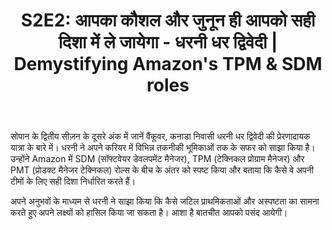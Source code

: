 ﻿---
type: episode
podcasts: [Sopaan]
Season: 2
Episode: 2
Image: "../../images/episode-art/sopaan-s2e2.png"
title: "S2E2: आपका कौशल और जुनून ही आपको सही दिशा में ले जायेगा - धरनी धर द्विवेदी | Demystifying Amazon's TPM & SDM roles"
Description: "इस अंक में समझें Amazon में SDM (सॉफ्टवेयर डेवलपमेंट मैनेजर), TPM (टेक्निकल प्रोग्राम मैनेजर) और PMT (प्रोडक्ट मैनेजर टेक्निकल) रोल्स के बीच अंतर। साथ ही जानें कि ऐसे संस्थानों में जटिल प्राथमिकताओं और अस्पष्टता का सामना करते हुए अपने लक्ष्यों को कैसे हासिल किया जा सकता है।"
Date: "2025-06-12T04:09:45-05:00"   # Example is "2016-04-25T04:09:45-05:00"
podcast_duration: 00:45:31
video_embed: "https://www.youtube.com/embed/X8zwRaZOBws?si=DLhq2cZPSXoTxstE&amp;controls=0"  
spotify_embed_url: "https://open.spotify.com/embed/episode/31NNqARhfuTciSV66yNUFb/video"
explicit: "no"
tags: [Amazon, TPM, SDM]
featured: true
guests: [dharnid]

#podcast_file: "###.mp3" # the name of the podcast file, after the media prefix.
#podcast_bytes: "" # the length of the episode in bytes
#guests: [] # The names of your guests, based on the filename without extension.
#sponsors: []
#subtitle: ""
#images: ["img/episode/default-social.jpg"]
#hosts: [] # The names of your hosts, based on the filename without extension.
#aliases: ["/##"]
#youtube: ""
#media_override # if you want to use a specific URL for the audio file
#truncate: ""
#upcoming: true # set to true if you want this to be listed as upcoming, etc, etc
#categories: []
---
#
सोपान के द्वितीय सीज़न के दूसरे अंक में जानें वैंकूवर, कनाडा निवासी धरनी धर द्विवेदी की प्रेरणादायक यात्रा के बारे में। धरनी ने अपने करियर में विभिन्न तकनीकी भूमिकाओं तक के सफर को साझा किया है। उन्होंने Amazon में SDM (सॉफ्टवेयर डेवलपमेंट मैनेजर), TPM (टेक्निकल प्रोग्राम मैनेजर) और PMT (प्रोडक्ट मैनेजर टेक्निकल) रोल्स के बीच के अंतर को स्पष्ट किया और बताया कि कैसे वे अपनी टीमों के लिए सही दिशा निर्धारित करते हैं। 

अपने अनुभवों के माध्यम से धरनी ने साझा किया कि कैसे जटिल प्राथमिकताओं और अस्पष्टता का सामना करते हुए अपने लक्ष्यों को हासिल किया जा सकता है। आशा है बातचीत आपको पसंद आयेगी।
